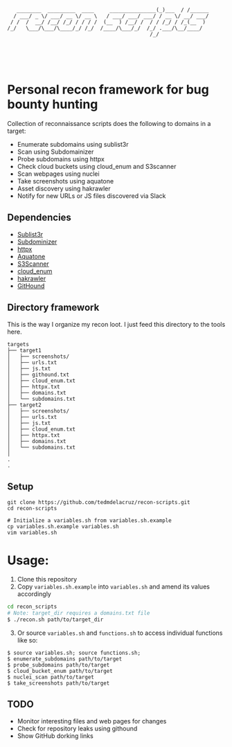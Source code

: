```
   ________  _________  ____     _______________(_)___  / /______
  / ___/ _ \/ ___/ __ \/ __ \   / ___/ ___/ ___/ / __ \/ __/ ___/
 / /  /  __/ /__/ /_/ / / / /  (__  ) /__/ /  / / /_/ / /_(__  ) 
/_/   \___/\___/\____/_/ /_/  /____/\___/_/  /_/ .___/\__/____/  
                                              /_/                
```
                                                                                                     
# Personal recon framework for bug bounty hunting
Collection of reconnaissance scripts does the following to domains in a target:
- Enumerate subdomains using sublist3r
- Scan using Subdomainizer
- Probe subdomains using httpx
- Check cloud buckets using cloud_enum and S3scanner
- Scan webpages using nuclei
- Take screenshots using aquatone
- Asset discovery using hakrawler
- Notify for new URLs or JS files discovered via Slack

## Dependencies

- [Sublist3r](https://github.com/aboul3la/Sublist3r)
- [Subdominizer](https://github.com/nsonaniya2010/SubDomainizer)
- [httpx](https://github.com/projectdiscovery/httpx)
- [Aquatone](https://github.com/michenriksen/aquatone)
- [S3Scanner](https://github.com/OWASP/Amass)
- [cloud_enum](https://github.com/initstring/cloud_enum)
- [hakrawler](https://github.com/hakluke/hakrawler)
- [GitHound](https://github.com/tillson/git-hound)

## Directory framework

This is the way I organize my recon loot. I just feed this directory to the tools here.

```
targets
├── target1
│   ├── screenshots/
│   ├── urls.txt
│   ├── js.txt
│   ├── githound.txt
│   ├── cloud_enum.txt
│   ├── httpx.txt
│   ├── domains.txt
│   └── subdomains.txt
├── target2
│   ├── screenshots/
│   ├── urls.txt
│   ├── js.txt
│   ├── cloud_enum.txt
│   ├── httpx.txt
│   ├── domains.txt
│   └── subdomains.txt
│
.
.
```

## Setup

```
git clone https://github.com/tedmdelacruz/recon-scripts.git
cd recon-scripts

# Initialize a variables.sh from variables.sh.example
cp variables.sh.example variables.sh
vim variables.sh
```

# Usage:
1. Clone this repository
2. Copy `variables.sh.example` into `variables.sh` and amend its values accordingly

```bash
cd recon_scripts
# Note: target_dir requires a domains.txt file
$ ./recon.sh path/to/target_dir
```

3. Or source `variables.sh` and `functions.sh` to access individual functions like so:
```
$ source variables.sh; source functions.sh;
$ enumerate_subdomains path/to/target
$ probe_subdomains path/to/target
$ cloud_bucket_enum path/to/target
$ nuclei_scan path/to/target
$ take_screenshots path/to/target
```

## TODO
- Monitor interesting files and web pages for changes
- Check for repository leaks using githound
- Show GitHub dorking links
